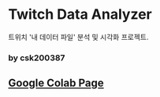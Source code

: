 # Twitch Data Analyzer
트위치 '내 데이터 파일' 분석 및 시각화 프로젝트.

### by csk200387


## [Google Colab Page](https://colab.research.google.com/github/csk200387/TwitchDataAnalyzer/blob/main/TwitchDataAnalyzer.ipynb)